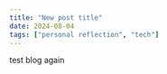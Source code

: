 ```yaml
---
title: "New post title"
date: 2024-08-04
tags: ["personal reflection", "tech"]
---
```


test blog again